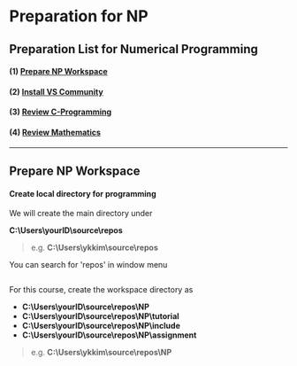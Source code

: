 # Preparation for NP

## Preparation List for Numerical Programming

#### (1) [Prepare NP Workspace](preparation-for-np.md#prepare-np-workspace-1)

#### (2) [Install VS Community](../c-programming/c-programming-review/installing-visual-studio.md)

#### (3) [Review C-Programming](../c-programming/c-programming-review/#lessons)

#### (4) [Review Mathematics](math-revision.md)



***

##

## Prepare NP Workspace

#### Create local directory for programming

We will create the main directory under

**C:\Users\yourID\source\repos**

> e.g. **C:\Users\ykkim\source\repos**

You can search for 'repos' in window menu

<figure><img src="https://user-images.githubusercontent.com/38373000/185348195-07f482ba-3aac-4fc8-8298-9928f06fc534.png" alt=""><figcaption></figcaption></figure>



For this course,  create the workspace directory as

* **C:\Users\yourID\source\repos\NP**
* **C:\Users\yourID\source\repos\NP\tutorial**
* **C:\Users\yourID\source\repos\NP\include**
* **C:\Users\yourID\source\repos\NP\assignment**

> e.g. **C:\Users\ykkim\source\repos\NP**

